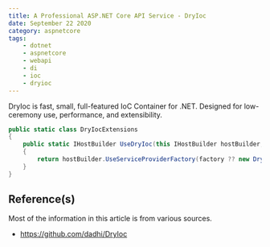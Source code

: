 ```yaml
---
title: A Professional ASP.NET Core API Service - DryIoc
date: September 22 2020
category: aspnetcore
tags:
    - dotnet
    - aspnetcore
    - webapi
    - di
    - ioc
    - dryioc
---
```

 
DryIoc is fast, small, full-featured IoC Container for .NET. Designed for low-ceremony use, performance, and extensibility.

<!-- more -->


```cs
public static class DryIocExtensions
{
    public static IHostBuilder UseDryIoc(this IHostBuilder hostBuilder, IServiceProviderFactory<IContainer> factory = null)
    {
        return hostBuilder.UseServiceProviderFactory(factory ?? new DryIocServiceProviderFactory());
    }
}
```

## Reference(s)

Most of the information in this article is from various sources.

* https://github.com/dadhi/DryIoc
